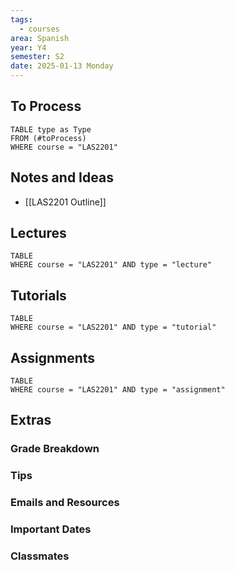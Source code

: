 ```yaml
---
tags:
  - courses
area: Spanish
year: Y4
semester: S2
date: 2025-01-13 Monday
---
```



## To Process
```dataview
TABLE type as Type
FROM (#toProcess) 
WHERE course = "LAS2201"
```

## Notes and Ideas
- [[LAS2201 Outline]]

## Lectures
```dataview
TABLE
WHERE course = "LAS2201" AND type = "lecture"
```

## Tutorials
```dataview
TABLE
WHERE course = "LAS2201" AND type = "tutorial"
```

## Assignments
```dataview
TABLE
WHERE course = "LAS2201" AND type = "assignment"
```

## Extras
### Grade Breakdown
### Tips
### Emails and Resources
### Important Dates
### Classmates